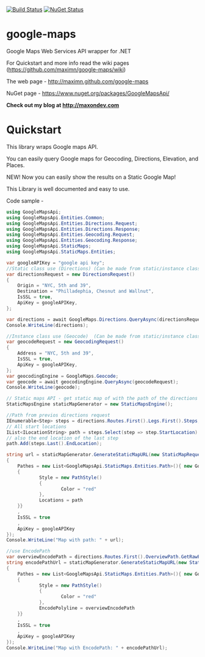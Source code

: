 [![Build Status](https://github.com/maximn/google-maps/actions/workflows/dotnet.yml/badge.svg)](https://github.com/maximn/google-maps/actions/workflows/dotnet.yml)
[![NuGet Status](https://img.shields.io/nuget/v/GoogleMapsApi.svg)](https://www.nuget.org/packages/GoogleMapsApi/)

# google-maps

Google Maps Web Services API wrapper for .NET

For Quickstart and more info read the wiki pages (https://github.com/maximn/google-maps/wiki)

The web page - http://maximn.github.com/google-maps

NuGet page - https://www.nuget.org/packages/GoogleMapsApi/

**Check out my blog at http://maxondev.com**

# Quickstart

This library wraps Google maps API.

You can easily query Google maps for Geocoding, Directions, Elevation, and Places.

NEW! Now you can easily show the results on a Static Google Map!

This Library is well documented and easy to use.

Code sample -

```C#
using GoogleMapsApi;
using GoogleMapsApi.Entities.Common;
using GoogleMapsApi.Entities.Directions.Request;
using GoogleMapsApi.Entities.Directions.Response;
using GoogleMapsApi.Entities.Geocoding.Request;
using GoogleMapsApi.Entities.Geocoding.Response;
using GoogleMapsApi.StaticMaps;
using GoogleMapsApi.StaticMaps.Entities;

var googleAPIKey = "google api key";
//Static class use (Directions) (Can be made from static/instance class)
var directionsRequest = new DirectionsRequest()
{
    Origin = "NYC, 5th and 39",
    Destination = "Philladephia, Chesnut and Wallnut",
    IsSSL = true,
    ApiKey = googleAPIKey,
};

var directions = await GoogleMaps.Directions.QueryAsync(directionsRequest);
Console.WriteLine(directions);

//Instance class use (Geocode)  (Can be made from static/instance class)
var geocodeRequest = new GeocodingRequest()
{
    Address = "NYC, 5th and 39",
    IsSSL = true,
    ApiKey = googleAPIKey,
};
var geocodingEngine = GoogleMaps.Geocode;
var geocode = await geocodingEngine.QueryAsync(geocodeRequest);
Console.WriteLine(geocode);

// Static maps API - get static map of with the path of the directions request
StaticMapsEngine staticMapGenerator = new StaticMapsEngine();

//Path from previos directions request
IEnumerable<Step> steps = directions.Routes.First().Legs.First().Steps;
// All start locations
IList<ILocationString> path = steps.Select(step => step.StartLocation).ToList<ILocationString>();
// also the end location of the last step
path.Add(steps.Last().EndLocation);

string url = staticMapGenerator.GenerateStaticMapURL(new StaticMapRequest(new Location(40.38742, -74.55366), 9, new ImageSize(800, 400))
{
    Pathes = new List<GoogleMapsApi.StaticMaps.Entities.Path>(){ new GoogleMapsApi.StaticMaps.Entities.Path()
    {
            Style = new PathStyle()
            {
                    Color = "red"
            },
            Locations = path
    }}
    ,
    IsSSL = true
    ,
    ApiKey = googleAPIKey
});
Console.WriteLine("Map with path: " + url);

//use EncodePath
var overviewEncodePath = directions.Routes.First().OverviewPath.GetRawPointsData();
string encodePathUrl = staticMapGenerator.GenerateStaticMapURL(new StaticMapRequest(new Location(40.38742, -74.55366), 9, new ImageSize(800, 400))
{
    Pathes = new List<GoogleMapsApi.StaticMaps.Entities.Path>(){ new GoogleMapsApi.StaticMaps.Entities.Path()
    {
            Style = new PathStyle()
            {
                    Color = "red"
            },
            EncodePolyline = overviewEncodePath
    }}
    ,
    IsSSL = true
    ,
    ApiKey = googleAPIKey
});
Console.WriteLine("Map with EncodePath: " + encodePathUrl);
```
